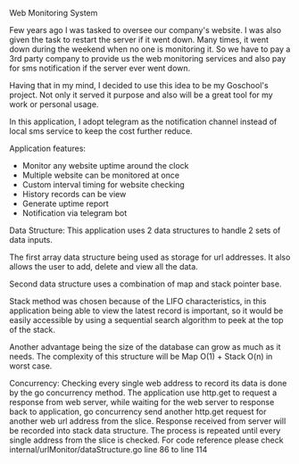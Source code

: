 Web Monitoring System

Few years ago I was tasked to oversee our company's website.
I was also given the task to restart the server if it went down. Many times, it went down during the weekend when no one is
monitoring it. So we have to pay a 3rd party company to provide us the web monitoring services and also pay for sms notification
if the server ever went down.

Having that in my mind, I decided to use this idea to be my Goschool's project. Not only it served it purpose and also will
be a great tool for my work or personal usage.

In this application, I adopt telegram as the notification channel instead of local sms service to keep the cost further reduce.


Application features:
- Monitor any website uptime around the clock
- Multiple website can be monitored at once
- Custom interval timing for website checking
- History records can be view
- Generate uptime report
- Notification via telegram bot

Data Structure:
This application uses 2 data structures to handle 2 sets of data inputs.

The first array data structure being used as storage for url addresses. It also allows the user to add, delete and view all the data.

Second data structure uses a combination of map and stack pointer base. 

Stack method was chosen because of the LIFO characteristics, in this application being able to view the latest record is important, so it would be easily accessible by using a sequential search algorithm to peek at the top of the stack.

Another advantage being the size of the database can grow as much as it needs.
The complexity of this structure will be Map O(1) + Stack O(n) in worst case.

Concurrency:
Checking every single web address to record its data is done by the go concurrency method. The application use http.get to request
a response from web server, while waiting for the web server to response back to application, go concurrency send another http.get request
for another web url address from the slice. Response received from server will be recorded into stack data structure. The process is repeated
until every single address from the slice is checked. For code reference please check internal/urlMonitor/dataStructure.go line 86 to line 114


